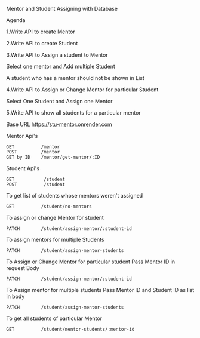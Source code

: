 Mentor and Student Assigning with Database

Agenda

1.Write API to create Mentor

2.Write API to create Student

3.Write API to Assign a student to Mentor

Select one mentor and Add multiple Student

A student who has a mentor should not be shown in List

4.Write API to Assign or Change Mentor for particular Student

Select One Student and Assign one Mentor

5.Write API to show all students for a particular mentor

Base URL https://stu-mentor.onrender.com


Mentor Api's

    GET          /mentor 
    POST         /mentor 
    GET by ID    /mentor/get-mentor/:ID 


Student Api's

    GET           /student 
    POST          /student 


To get list of students whose mentors weren't assigned

    GET          /student/no-mentors


To assign or change Mentor for student

    PATCH        /student/assign-mentor/:student-id


To assign mentors for multiple Students

    PATCH        /student/assign-mentor-students


To Assign or Change Mentor for particular student
Pass Mentor ID in request Body

    PATCH        /student/assign-mentor/:student-id 

To Assign mentor for multiple students
Pass Mentor ID and Student ID as list in body

    PATCH        /student/assign-mentor-students 

To get all students of particular Mentor

    GET          /student/mentor-students/:mentor-id 
